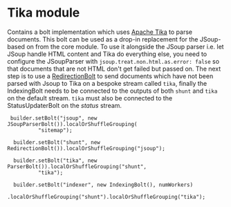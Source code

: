 # Tika module

Contains a bolt implementation which uses [Apache Tika](http://tika.apache.org/) to parse documents. This bolt can be used as a drop-in replacement for the JSoup-based on from the core module.
To use it alongside the JSoup parser i.e. let JSoup handle HTML content and Tika do everything else, you need to configure the JSoupParser with `jsoup.treat.non.html.as.error: false` so that documents that are not HTML don't get failed but passed on.
The next step is to use a [RedirectionBolt](https://github.com/DigitalPebble/storm-crawler/blob/master/external/tika/src/main/java/com/digitalpebble/stormcrawler/tika/RedirectionBolt.java) to send documents which have not been parsed with Jsoup to Tika on a bespoke stream called `tika`, finally the IndexingBolt needs to be connected to the outputs of both `shunt` and `tika` on the default stream. `tika` must also be connected to the StatusUpdaterBolt on the _status_ stream.

```
 builder.setBolt("jsoup", new JSoupParserBolt()).localOrShuffleGrouping(
          "sitemap");
  
  builder.setBolt("shunt", new RedirectionBolt()).localOrShuffleGrouping("jsoup");
  
  builder.setBolt("tika", new ParserBolt()).localOrShuffleGrouping("shunt",
          "tika");
  
  builder.setBolt("indexer", new IndexingBolt(), numWorkers)
          .localOrShuffleGrouping("shunt").localOrShuffleGrouping("tika");
 ```
